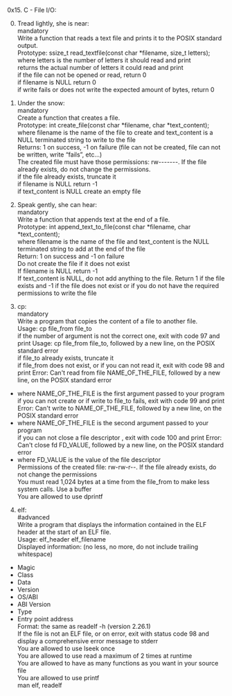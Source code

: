 0x15. C - File I/O:  

0. Tread lightly, she is near:  
mandatory  
Write a function that reads a text file and prints it to the POSIX standard output.  
Prototype: ssize_t read_textfile(const char *filename, size_t letters);  
where letters is the number of letters it should read and print  
returns the actual number of letters it could read and print  
if the file can not be opened or read, return 0  
if filename is NULL return 0  
if write fails or does not write the expected amount of bytes, return 0  

1. Under the snow:  
mandatory  
Create a function that creates a file.  
Prototype: int create_file(const char *filename, char *text_content);  
where filename is the name of the file to create and text_content is a NULL terminated string to write to the file  
Returns: 1 on success, -1 on failure (file can not be created, file can not be written, write “fails”, etc…)  
The created file must have those permissions: rw-------. If the file already exists, do not change the permissions.  
if the file already exists, truncate it  
if filename is NULL return -1  
if text_content is NULL create an empty file  

2. Speak gently, she can hear:  
mandatory  
Write a function that appends text at the end of a file.  
Prototype: int append_text_to_file(const char *filename, char *text_content);  
where filename is the name of the file and text_content is the NULL terminated string to add at the end of the file  
Return: 1 on success and -1 on failure  
Do not create the file if it does not exist  
If filename is NULL return -1  
If text_content is NULL, do not add anything to the file. Return 1 if the file exists and -1 if the file does not exist or if you do not have the required permissions to write the file  

3. cp:  
mandatory  
Write a program that copies the content of a file to another file.  
Usage: cp file_from file_to  
if the number of argument is not the correct one, exit with code 97 and print Usage: cp file_from file_to, followed by a new line, on the POSIX standard error  
if file_to already exists, truncate it  
if file_from does not exist, or if you can not read it, exit with code 98 and print Error: Can't read from file NAME_OF_THE_FILE, followed by a new line, on the POSIX standard error  
- where NAME_OF_THE_FILE is the first argument passed to your program  
if you can not create or if write to file_to fails, exit with code 99 and print Error: Can't write to NAME_OF_THE_FILE, followed by a new line, on the POSIX standard error  
- where NAME_OF_THE_FILE is the second argument passed to your program  
if you can not close a file descriptor , exit with code 100 and print Error: Can't close fd FD_VALUE, followed by a new line, on the POSIX standard error  
- where FD_VALUE is the value of the file descriptor  
Permissions of the created file: rw-rw-r--. If the file already exists, do not change the permissions  
You must read 1,024 bytes at a time from the file_from to make less system calls. Use a buffer  
You are allowed to use dprintf  

4. elf:  
#advanced  
Write a program that displays the information contained in the ELF header at the start of an ELF file.  
Usage: elf_header elf_filename  
Displayed information: (no less, no more, do not include trailing whitespace)  
- Magic  
- Class  
- Data  
- Version  
- OS/ABI  
- ABI Version  
- Type  
- Entry point address  
Format: the same as readelf -h (version 2.26.1)  
If the file is not an ELF file, or on error, exit with status code 98 and display a comprehensive error message to stderr  
You are allowed to use lseek once  
You are allowed to use read a maximum of 2 times at runtime  
You are allowed to have as many functions as you want in your source file  
You are allowed to use printf  
man elf, readelf  
